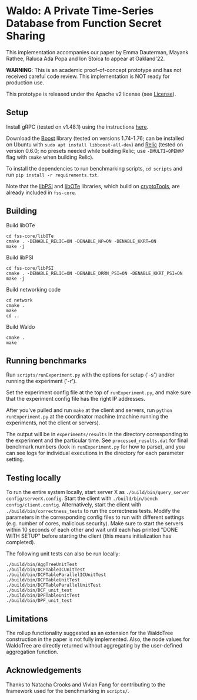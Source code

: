 # Waldo: A Private Time-Series Database from Function Secret Sharing

This implementation accompanies our paper by Emma Dauterman, Mayank Rathee, Raluca Ada Popa and Ion Stoica to appear at Oakland'22.

**WARNING**: This is an academic proof-of-concept prototype and has not received careful code review. This implementation is NOT ready for production use.

This prototype is released under the Apache v2 license (see [License](#license)).

## Setup

Install gRPC (tested on v1.48.1) using the instructions [here](https://grpc.io/docs/languages/cpp/quickstart/).

Download the [Boost](https://www.boost.org/) library (tested on versions 1.74-1.76; can be installed on Ubuntu with `sudo apt install libboost-all-dev`) and [Relic](https://github.com/relic-toolkit/relic) (tested on version 0.6.0; no presets needed while building Relic; use `-DMULTI=OPENMP` flag with `cmake` when building Relic).

To install the dependencies to run benchmarking scripts, `cd scripts` and run `pip install -r requirements.txt`.

Note that the [libPSI](https://github.com/osu-crypto/libPSI) and [libOTe](https://github.com/osu-crypto/libOTe) libraries, which build on [cryptoTools](https://github.com/ladnir/cryptoTools/tree/master), are already included in `fss-core`.

## Building

Build libOTe 
```
cd fss-core/libOTe
cmake . -DENABLE_RELIC=ON -DENABLE_NP=ON -DENABLE_KKRT=ON
make -j
```
Build libPSI
```
cd fss-core/libPSI
cmake . -DENABLE_RELIC=ON -DENABLE_DRRN_PSI=ON -DENABLE_KKRT_PSI=ON
make -j
```

Build networking code
```
cd network
cmake .
make
cd ..
```

Build Waldo
```
cmake .
make
```

## Running benchmarks

Run `scripts/runExperiment.py` with the options for setup ('-s') and/or running the experiment ('-r').

Set the experiment config file at the top of `runExperiment.py`, and make sure that the experiment config file has the right IP addresses.

After you've pulled and run `make` at the client and servers, run `python runExperiment.py` at the coordinator machine (machine running the experiments, not the client or servers).

The output will be in `experiments/results` in the directory corresponding to the experiment and the particular time. See `processed_results.dat` for final benchmark numbers (look in `runExperiment.py` for how to parse), and you can see logs for individual executions in the directory for each parameter setting.

## Testing locally

To run the entire system locally, start server X as `./build/bin/query_server config/serverX.config`. Start the client with `./build/bin/bench config/client.config`.
Alternatively, start the client with `./build/bin/correctness_tests` to run the correctness tests. Modify the parameters in the corresponding config files to run with different settings (e.g. number of cores, malicious security).
Make sure to start the servers within 10 seconds of each other and wait until each has printed "DONE WITH SETUP" before starting the client (this means initialization has completed).

The following unit tests can also be run locally:
```
./build/bin/AggTreeUnitTest
./build/bin/DCFTableICUnitTest
./build/bin/DCFTableParallelICUnitTest
./build/bin/DCFTableUnitTest
./build/bin/DCFTableParallelUnitTest
./build/bin/DCF_unit_test
./build/bin/DPFTableUnitTest
./build/bin/DPF_unit_test
```

## Limitations

The rollup functionality suggested as an extension for the WaldoTree construction in the
paper is not fully implemented. Also, the node values for WaldoTree are directly
returned without aggregating by the user-defined aggregation function.

## Acknowledgements

Thanks to Natacha Crooks and Vivian Fang for contributing to the framework used for the benchmarking in `scripts/`.
